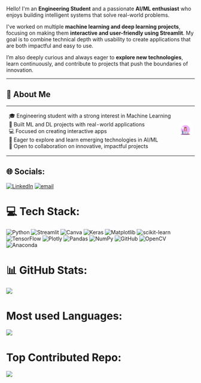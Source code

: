 Hello! I'm an **Engineering Student** and a passionate **AI/ML enthusiast** who enjoys building intelligent systems that solve real-world problems.

I've worked on multiple **machine learning and deep learning projects**, focusing on making them **interactive and user-friendly using Streamlit**. My goal is to combine technical depth with usability to create applications that are both impactful and easy to use.

I’m also deeply curious and always eager to **explore new technologies**, learn continuously, and contribute to projects that push the boundaries of innovation.

---
## 💫 About Me

<table>
<tr>
<td width="90%">

🎓 Engineering student with a strong interest in Machine Learning  
🤖 Built ML and DL projects with real-world applications  
💻 Focused on creating interactive apps   
🚀 Eager to explore and learn emerging technologies in AI/ML  
🤝 Open to collaboration on innovative, impactful projects  

</td>
<td>

<img src="https://github.com/GarimaSharma75/GarimaSharma75/blob/main/animation.gif?raw=true" width="200"/>

</td>
</tr>
</table>




## 🌐 Socials:
[![LinkedIn](https://img.shields.io/badge/LinkedIn-%230077B5.svg?logo=linkedin&logoColor=white)](https://linkedin.com/in/linkedin.com/in/garima-sharma-4610a8293) [![email](https://img.shields.io/badge/Email-D14836?logo=gmail&logoColor=white)](mailto:garimasharmapv@gmail.com) 

# 💻 Tech Stack:
![Python](https://img.shields.io/badge/python-3670A0?style=for-the-badge&logo=python&logoColor=ffdd54) ![Streamlit](https://img.shields.io/badge/Streamlit-%23FE4B4B.svg?style=for-the-badge&logo=streamlit&logoColor=white) ![Canva](https://img.shields.io/badge/Canva-%2300C4CC.svg?style=for-the-badge&logo=Canva&logoColor=white) ![Keras](https://img.shields.io/badge/Keras-%23D00000.svg?style=for-the-badge&logo=Keras&logoColor=white) ![Matplotlib](https://img.shields.io/badge/Matplotlib-%23ffffff.svg?style=for-the-badge&logo=Matplotlib&logoColor=black) ![scikit-learn](https://img.shields.io/badge/scikit--learn-%23F7931E.svg?style=for-the-badge&logo=scikit-learn&logoColor=white) ![TensorFlow](https://img.shields.io/badge/TensorFlow-%23FF6F00.svg?style=for-the-badge&logo=TensorFlow&logoColor=white) ![Plotly](https://img.shields.io/badge/Plotly-%233F4F75.svg?style=for-the-badge&logo=plotly&logoColor=white) ![Pandas](https://img.shields.io/badge/pandas-%23150458.svg?style=for-the-badge&logo=pandas&logoColor=white) ![NumPy](https://img.shields.io/badge/numpy-%23013243.svg?style=for-the-badge&logo=numpy&logoColor=white) ![GitHub](https://img.shields.io/badge/github-%23121011.svg?style=for-the-badge&logo=github&logoColor=white) ![OpenCV](https://img.shields.io/badge/opencv-%23white.svg?style=for-the-badge&logo=opencv&logoColor=white) ![Anaconda](https://img.shields.io/badge/Anaconda-%2344A833.svg?style=for-the-badge&logo=anaconda&logoColor=white)

# 📊 GitHub Stats:
![](https://github-readme-stats.vercel.app/api?username=GarimaSharma75&theme=tokyonight&hide_border=false&include_all_commits=true&count_private=false)<br/>

# Most used Languages:
![](https://github-readme-stats.vercel.app/api/top-langs/?username=GarimaSharma75&theme=tokyonight&hide_border=true&include_all_commits=false&count_private=false&layout=compact)



# Top Contributed Repo:
![](https://github-contributor-stats.vercel.app/api?username=GarimaSharma75&limit=5&theme=tokyonight&combine_all_yearly_contributions=true)

<!-- Proudly created with GPRM ( https://gprm.itsvg.in ) -->

